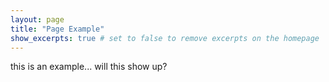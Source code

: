 ```yaml
---
layout: page
title: "Page Example"
show_excerpts: true # set to false to remove excerpts on the homepage
---
```


this is an example... will this show up?

